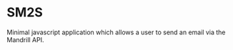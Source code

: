 SM2S
====

Minimal javascript application which allows a user to send an email via the Mandrill API.